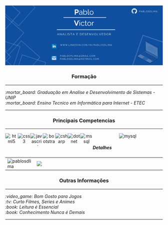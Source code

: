 
![capa](https://github.com/pablosdlima/pablosdlima/blob/master/CapaGit.png)
<br>
    <h3 align="center">Formação</h3>
<hr>
    <i align="center"><i>:mortar_board:</i>  Graduação em Analíse e Desenvolvimento de Sistemas - UNIP</i>
    <br>
    <i align="center"><i>:mortar_board:</i>  Ensino Tecnico em Informática para Internet - ETEC</i>
<hr>
<h3 align="center">Principais Competencias</h3>
<hr>
<center>
 <img align="left" src="https://devicons.github.io/devicon/devicon.git/icons/html5/html5-original-wordmark.svg" alt="html5" width="40" height="40"/>
 <img align="left" src="https://devicons.github.io/devicon/devicon.git/icons/css3/css3-original-wordmark.svg" alt="css3" width="40" height="40"/>
 <img align="left" src="https://devicons.github.io/devicon/devicon.git/icons/javascript/javascript-original.svg" alt="javascript" width="40" height="40"/>
 <img align="left" src="https://devicons.github.io/devicon/devicon.git/icons/bootstrap/bootstrap-plain.svg" alt="bootstrap" width="40" height="40"/>                 
 <img align="left" src="https://devicons.github.io/devicon/devicon.git/icons/csharp/csharp-original.svg" alt="csharp" width="40" height="40"/>
 <img align="left" src="https://devicons.github.io/devicon/devicon.git/icons/dot-net/dot-net-original-wordmark.svg" alt="dotnet" width="40" height="40"/> 
 <img align="left" src="https://cdn.worldvectorlogo.com/logos/microsoft-sql-server.svg" alt="mssql" width="40" height="40"/>
 <img src="https://devicons.github.io/devicon/devicon.git/icons/mysql/mysql-original-wordmark.svg" alt="mysql" width="40" height="40"/>
 </center>
 <h5 align="left">Detalhes</h5>
 <table>
 <tr>
  <td><img src = "https://github-readme-stats.vercel.app/api/top-langs?username=pablosdlima&show_icons=true&locale=en&layout=compact" alt = "pablosdlima"/></td>
  <td><img width="495px" align="left" src="https://github-readme-stats.vercel.app/api?username=pablosdlima&theme=compact"/></td>
 </tr>
</table>
<h3 align="center">Outras Informações</h3>
<hr>
    <i align="center"><i>:video_game:</i>  Bom Gosto para Jogos</i>
    <br>
    <i align="center"><i>:tv:</i>   Curto Filmes, Series e Animes</i>
    <br>
    <i align="center"><i>:book:</i>   Leitura é Essencial</i>
    <br>
    <i align="center"><i>:book:</i>   Conhecimento Nunca é Demais</i>
<hr>
